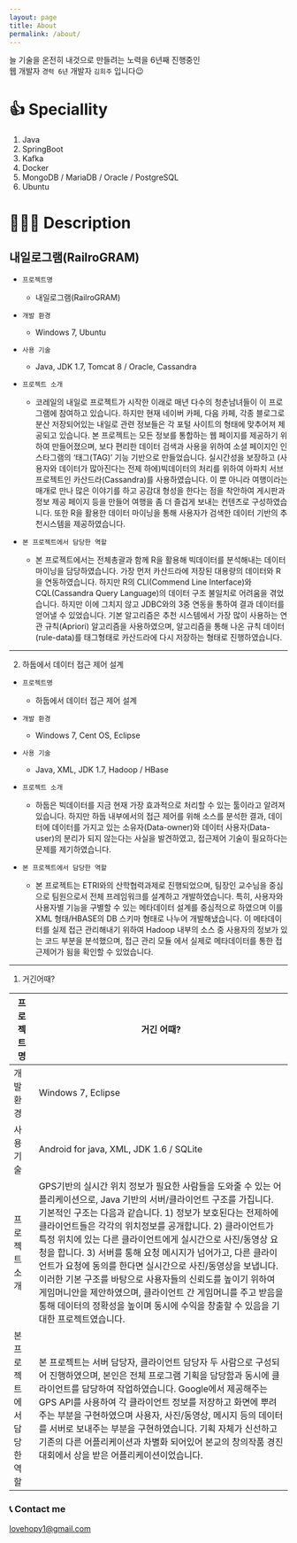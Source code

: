 ```yaml
---
layout: page
title: About
permalink: /about/
---
```


늘 기술을 온전히 내것으로 만들려는 노력을 6년째 진행중인 \
웹 개발자 `경력 6년` 개발자 `김희주` 입니다😉

# 👍 Speciallity

1. Java
2. SpringBoot
3. Kafka
4. Docker
5. MongoDB / MariaDB / Oracle / PostgreSQL
6. Ubuntu


# 👩🏻‍🏫 Description

## 내일로그램(RailroGRAM)

* `프로젝트명`
  - 내일로그램(RailroGRAM)
  
* `개발 환경`
  - Windows 7, Ubuntu
  
* `사용 기술`
    - Java, JDK 1.7, Tomcat 8 / Oracle, Cassandra

* `프로젝트 소개`
    - 코레일의 내일로 프로젝트가 시작한 이래로 매년 다수의 청춘남녀들이 이 프로그램에 참여하고 있습니다. 하지만 현재 네이버 카페, 다음 카페, 각종 블로그로 분산 저장되어있는 내일로 관련 정보들은 각 포털 사이트의 형태에 맞추어져 제공되고 있습니다. 본 프로젝트는 모든 정보를 통합하는 웹 페이지를 제공하기 위하여 만들어졌으며, 보다 편리한 데이터 검색과 사용을 위하여 소셜 페이지인 인스타그램의 ‘태그(TAG)’ 기능 기반으로 만들었습니다. 실시간성을 보장하고 (사용자와 데이터가 많아진다는 전제 하에)빅데이터의 처리를 위하여 아파치 서브 프로젝트인 카산드라(Cassandra)를 사용하였습니다. 이 뿐 아니라 여행이라는 매개로 만나 많은 이야기를 하고 공감대 형성을 한다는 점을 착안하여 게시판과 정보 제공 페이지 등을 만들어 여행을 좀 더 즐겁게 보내는 컨텐츠로 구성하였습니다. 또한 R을 활용한 데이터 마이닝을 통해 사용자가 검색한 데이터 기반의 추천시스템을 제공하였습니다. 
    
* `본 프로젝트에서 담당한 역할`
    - 본 프로젝트에서는 전체총괄과 함께 R을 활용해 빅데이터를 분석해내는 데이터 마이닝을 담당하였습니다. 가장 먼저 카산드라에 저장된 대용량의 데이터와 R을 연동하였습니다. 하지만 R의 CLI(Commend Line Interface)와 CQL(Cassandra Query Language)의 데이터 구조 불일치로 어려움을 겪었습니다. 하지만 이에 그치지 않고 JDBC와의 3중 연동을 통하여 결과 데이터를 얻어낼 수 있었습니다. 기본 알고리즘은 추천 시스템에서 가장 많이 사용하는 연관 규칙(Apriori) 알고리즘을 사용하였으며, 알고리즘을 통해 나온 규칙 데이터(rule-data)를 태그형태로 카산드라에 다시 저장하는 형태로 진행하였습니다.

---

2. 하둡에서 데이터 접근 제어 설계


* `프로젝트명`
  - 하둡에서 데이터 접근 제어 설계

* `개발 환경`
  - Windows 7, Cent OS, Eclipse

* `사용 기술`
  - Java, XML, JDK 1.7, Hadoop / HBase

* `프로젝트 소개`
  - 하둡은 빅데이터를 지금 현재 가장 효과적으로 처리할 수 있는 툴이라고 알려져 있습니다. 하지만 하둡 내부에서의 접근 제어를 위해 소스를 분석한 결과, 데이터에 데이터를 가지고 있는 소유자(Data-owner)와 데이터 사용자(Data-user)의 분리가 되지 않는다는 사실을 발견하였고, 접근제어 기술이 필요하다는 문제를 제기하였습니다.

* `본 프로젝트에서 담당한 역할`
  - 본 프로젝트는 ETRI와의 산학협력과제로 진행되었으며, 팀장인 교수님을 중심으로 팀원으로서 전체 프레임워크를 설계하고 개발하였습니다. 특히, 사용자와 사용자별 기능을 구별할 수 있는 메타데이터 설계를 중심적으로 하였으며 이를 XML 형태/HBASE의 DB 스키마 형태로 나누어 개발해냈습니다. 이 메타데이터를 실제 접근 관리해내기 위하여 Hadoop 내부의 소스 중 사용자의 정보가 있는 코드 부분을 분석했으며, 접근 관리 모듈 에서 실제로 메타데이터를 통한 접근제어가 됨을 확인할 수 있었습니다.

---

1. 거긴어때?

| 프로젝트명 	| 거긴 어때? 	|
|---	|---	|
| 개발 환경 	| Windows 7, Eclipse 	|
| 사용 기술 	| Android for java, XML, JDK 1.6 / SQLite 	|
| 프로젝트<br>소 개 	| GPS기반의 실시간 위치 정보가 필요한 사람들을 도와줄 수 있는 어플리케이션으로, Java 기반의 서버/클라이언트 구조를 가집니다. 기본적인 구조는 다음과 같습니다. 1) 정보가 보호된다는 전제하에 클라이언트들은 각각의 위치정보를 공개합니다. 2) 클라이언트가 특정 위치에 있는 다른 클라이언트에게 실시간으로 사진/동영상 요청을 합니다. 3) 서버를 통해 요청 메시지가 넘어가고, 다른 클라이언트가 요청에 동의를 한다면 실시간으로 사진/동영상을 보냅니다. 이러한 기본 구조를 바탕으로 사용자들의 신뢰도를 높이기 위하여 게임머니안을 제안하였으며, 클라이언트 간 게임머니를 주고 받음을 통해 데이터의 정확성을 높이며 동시에 수익을 창출할 수 있음을 기대한 프로젝트였습니다. 	|
| 본 프로젝트에서 담당한 역할 	| 본 프로젝트는 서버 담당자, 클라이언트 담당자 두 사람으로 구성되어 진행하였으며, 본인은 전체 프로그램 기획을 담당함과 동시에 클라이언트를 담당하여 작업하였습니다. Google에서 제공해주는 GPS API를 사용하여 각 클라이언트 정보를 저장하고 화면에 뿌려주는 부분을 구현하였으며 사용자, 사진/동영상, 메시지 등의 데이터를 서버로 보내주는 부분을 구현하였습니다. 기획 자체가 신선하고 기존의 다른 어플리케이션과 차별화 되어있어 본교의 창의작품 경진대회에서 상을 받은 어플리케이션이었습니다. 	|



### 📞 Contact me

[lovehopy1@gmail.com](mailto:lovehopy1@gmail.com)
